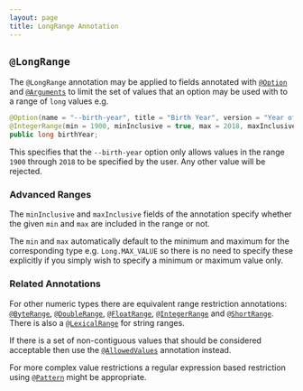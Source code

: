 ```yaml
---
layout: page
title: LongRange Annotation
---
```


## `@LongRange`

The `@LongRange` annotation may be applied to fields annotated with [`@Option`](option.html) and [`@Arguments`](arguments.html) to limit the set of values that an option may be used with to a range of `long` values e.g.

```java
@Option(name = "--birth-year", title = "Birth Year", version = "Year of Birth")
@IntegerRange(min = 1900, minInclusive = true, max = 2018, maxInclusive = true)
public long birthYear;
```
This specifies that the `--birth-year` option only allows values in the range `1900` through `2018` to be specified by the user.  Any other value will be rejected.

### Advanced Ranges

The `minInclusive` and `maxInclusive` fields of the annotation specify whether the given `min` and `max` are included in the range or not.

The `min` and `max` automatically default to the minimum and maximum for the corresponding type e.g. `Long.MAX_VALUE` so there is no need to specify these explicitly if you simply wish to specify a minimum or maximum value only.

### Related Annotations

For other numeric types there are equivalent range restriction annotations: [`@ByteRange`](byte-range.html), [`@DoubleRange`](double-range.html), [`@FloatRange`](float-range.html), [`@IntegerRange`](integer-range.html) and [`@ShortRange`](short-range.html).  There is also a [`@LexicalRange`](lexical-range.html) for string ranges.

If there is a set of non-contiguous values that should be considered acceptable then use the [`@AllowedValues`](allowed-values.html) annotation instead.

For more complex value restrictions a regular expression based restriction using [`@Pattern`](pattern.html) might be appropriate.